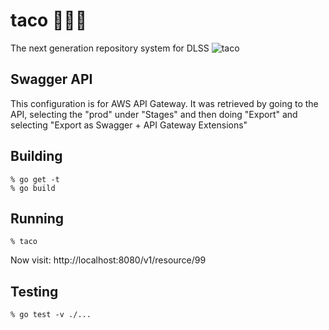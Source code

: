 # taco 🌮🌮🌮
The next generation repository system for DLSS
![taco](https://user-images.githubusercontent.com/92044/34897877-016a4e36-f7b6-11e7-80e3-4edecfb2f89d.gif)

## Swagger API

This configuration is for AWS API Gateway.  It was retrieved by going to the API, selecting the "prod" under "Stages" and then doing "Export" and selecting "Export as Swagger + API Gateway Extensions"

## Building

```shell
% go get -t
% go build
```

## Running

```shell
% taco
```

Now visit: http://localhost:8080/v1/resource/99

## Testing

```shell
% go test -v ./...
```
